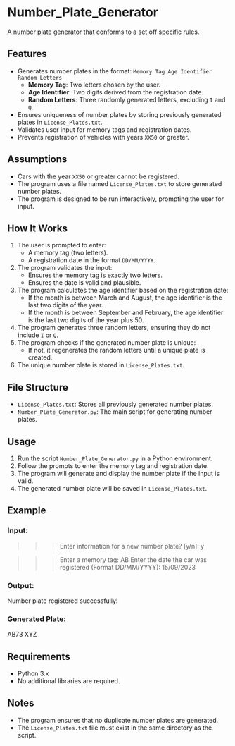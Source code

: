 # Number_Plate_Generator

A number plate generator that conforms to a set off specific rules.

## Features

- Generates number plates in the format: `Memory Tag Age Identifier Random Letters`
  - **Memory Tag**: Two letters chosen by the user.
  - **Age Identifier**: Two digits derived from the registration date.
  - **Random Letters**: Three randomly generated letters, excluding `I` and `Q`.
- Ensures uniqueness of number plates by storing previously generated plates in `License_Plates.txt`.
- Validates user input for memory tags and registration dates.
- Prevents registration of vehicles with years `XX50` or greater.

## Assumptions

- Cars with the year `XX50` or greater cannot be registered.
- The program uses a file named `License_Plates.txt` to store generated number plates.
- The program is designed to be run interactively, prompting the user for input.

## How It Works

1. The user is prompted to enter:
   - A memory tag (two letters).
   - A registration date in the format `DD/MM/YYYY`.
2. The program validates the input:
   - Ensures the memory tag is exactly two letters.
   - Ensures the date is valid and plausible.
3. The program calculates the age identifier based on the registration date:
   - If the month is between March and August, the age identifier is the last two digits of the year.
   - If the month is between September and February, the age identifier is the last two digits of the year plus 50.
4. The program generates three random letters, ensuring they do not include `I` or `Q`.
5. The program checks if the generated number plate is unique:
   - If not, it regenerates the random letters until a unique plate is created.
6. The unique number plate is stored in `License_Plates.txt`.

## File Structure

- `License_Plates.txt`: Stores all previously generated number plates.
- `Number_Plate_Generator.py`: The main script for generating number plates.

## Usage

1. Run the script `Number_Plate_Generator.py` in a Python environment.
2. Follow the prompts to enter the memory tag and registration date.
3. The program will generate and display the number plate if the input is valid.
4. The generated number plate will be saved in `License_Plates.txt`.

## Example

### Input:
>>> Enter information for a new number plate? [y/n]: y

>>> Enter a memory tag: AB Enter the date the car was registered (Format DD/MM/YYYY): 15/09/2023

### Output:
Number plate registered successfully!

### Generated Plate:
AB73 XYZ

## Requirements

- Python 3.x
- No additional libraries are required.

## Notes

- The program ensures that no duplicate number plates are generated.
- The `License_Plates.txt` file must exist in the same directory as the script.

